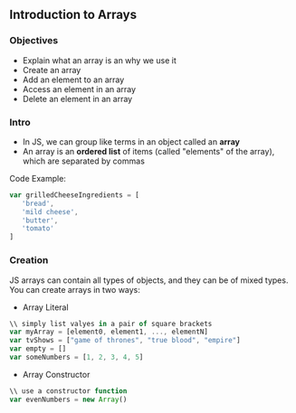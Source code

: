 ## Introduction to Arrays

### Objectives

* Explain what an array is an why we use it 
* Create an array
* Add an element to an array
* Access an element in an array
* Delete an element in an array

### Intro

* In JS, we can group like terms in an object called an **array**
* An array is an **ordered list** of items (called "elements" of the array), which are separated by commas

Code Example:

```js
var grilledCheeseIngredients = [
   'bread',
   'mild cheese',
   'butter',
   'tomato'
]
```

### Creation

JS arrays can contain all types of objects, and they can be of mixed types. You can create arrays in two ways:
* Array Literal

```js
\\ simply list valyes in a pair of square brackets
var myArray = [element0, element1, ..., elementN]
var tvShows = ["game of thrones", "true blood", "empire"]
var empty = []
var someNumbers = [1, 2, 3, 4, 5]
```

* Array Constructor
```js
\\ use a constructor function
var evenNumbers = new Array()
```

